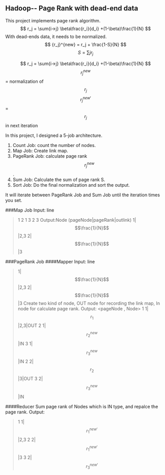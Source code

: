 ## Hadoop-- Page Rank with dead-end data

This project implements page rank algorithm.  
$$ r_j = \sum{i→j} \beta\frac{r_i}{d_i} +(1-\beta)\frac{1}{N} $$
With dead-ends data, it needs to be normalized.
$$ {r_j}^{new} = r_j + \frac{1-S}{N} $$
$$ S = \sum{j} r_j $$

$$ r_j = \sum{i→j} \beta\frac{r_i}{d_i} +(1-\beta)\frac{1}{N} $$
$${r_j}^{new}$$ = normalization of $${r_j}$$
$${r_j}^{new'}$$ =  $${r_j}$$ in next iteration 

In this project, I designed a 5-job architecture.  
1. Count Job: count the number of nodes.
2. Map Job: Create link map.
3. PageRank Job: calculate page rank $${r_j}^{new}$$.
4. Sum Job: Calculate the sum of page rank  S.
5. Sort Job: Do the final normalization and sort the output.

It will iterate between PageRank Job and Sum Job until the iteration times you set.  

###Map Job
Input: line
> 1   2
> 1   3
> 2   3
Output:Node (pageNode|pageRank|outlink)
> 1|$$\frac{1}{N}$$|2,3
> 2|$$\frac{1}{N}$$|3

###PageRank Job
####Mapper
Input: line
> 1|$$\frac{1}{N}$$|2,3
> 2|$$\frac{1}{N}$$|3
Create two kind of node, OUT node for recording the link map, In node for calculate page rank. 
Output: <pageNode , Node>
> 1		1|$${r_1}$$|2,3|OUT
> 2		1|$${r_2}^{new}$$|IN
> 3		1|$${r_3}^{new}$$|IN
> 2		2|$${r_2}$$|3|OUT
> 3 	2|$${r_3}^{new}$$|IN

####Reducer
Sum page rank of Nodes which is IN type, and repalce the page rank.
Output: <Node>
> 1		1|$${r_1}^{new'}$$|2,3
> 2		2|$${r_1}^{new'}$$|3
> 3 	2|$${r_3}^{new'}$$



